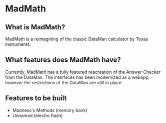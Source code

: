 # MadMath

## What is MadMath?
MadMath is a reimagining of the classic DataMan calculator by Texas Instruments.

## What features does MadMath have?
Currently, MadMath has a fully featured reacreation of the Answer Checker from the DataMan.
The interfaces has been modernized as a webapp, however the restrictions of the DataMan are still in place.

## Features to be built
- Madness's Methods (memory bank)
- Unnamed (electro flash)
